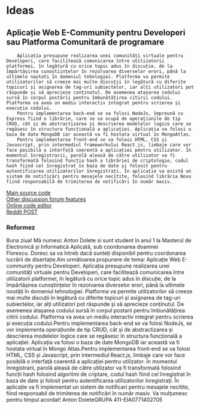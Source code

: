 # Ideas

## Aplicație Web E-Community pentru Developeri sau Platforma Comunitară de programare 

        Aplicația presupune realizarea unei comunități virtuale pentru Developeri, care facilitează comunicarea între utilizatorii platformei, în legătură cu orice topic adus în discuție, de la împărtășirea cunoștiințelor în rezolvarea diverselor erori, până la ultimele nautati în domeniul tehologiei. Platforma va permite utilizatorilor să creeze mai multe discuții în legătură cu diferite topicuri și asignarea de tag-uri subiectelor, iar alți utilizatori pot răspunde și să aprecieze conținutul. De asemenea atașarea codului sursă în corpul postării pentru îmbunătățirea citirii codului. Platforma va avea un mediu interactiv integrat pentru scrierea și execuția codului. 
        Pentru implementarea back-end se va folosi NodeJs, împreună cu Express fiind o librărie, care se va ocupă de operațiunile de tip CRUD, cât și de abstractizarea și descrierea modelelor logice care se regăsesc în structura funcțională a aplicației. Aplicația va folosi o baza de date MongoDB iar această va fi hostata virtual în MongoAtlas. 
        Pentru implementarea front-end se va folosi HTML, CSS și Javascript, prin intermediul frameworkului React.js, limbaje care vor face posibilă o interfață coerentă a aplicației pentru utilizator. În momentul înregistrarii, parolă aleasă de către utilizator va fi transformată folosind funcția hash a librăriei de criptologie, codul hash fiind cel înregistrat în baza de date și folosit pentru autentificarea utilizatorilor înregistrați. În aplicație va există un sistem de notificări pentru mesajele necitite, folosind librăria Novu fiind responsabilă de trimiterea de notificări în număr masiv. 



[Main source code](https://dev.to/novu/building-a-forum-with-react-nodejs-6pe)  
[Other discussion forum features](https://github.com/devk232/Discussion-Forum)  
[Online code editor](https://www.interviewbit.com/blog/web-development-projects/)      
[Reddit POST](https://www.quora.com/What-is-the-best-way-to-learn-how-to-build-a-website-from-scratch-using-Node-js-Express-React-and-MongoDB)


### Reformez

Buna ziua!
Mă numesc Anton Dolete si sunt student în anul 1 la Masterul de Electronică și Informatică Aplicată, sub coordonarea doamnei Florescu. Doresc sa va întreb dacă sunteți disponibil pentru coordonarea lucrării de disertație.Am următoarea propunere de tema: Aplicație Web E-community pentru Developeri.
Aplicația presupune realizarea unei comunități virtuale pentru Developeri, care facilitează comunicarea între utilizatorii platformei, în legătură cu orice topic adus în discuție, de la împărtășirea cunoștințelor în rezolvarea diverselor erori, până la ultimele noutăți în domeniul tehnologiei. Platforma va permite utilizatorilor să creeze mai multe discuții în legătură cu diferite topicuri și asignarea de tag-uri subiectelor, iar alți utilizatori pot răspunde și să aprecieze conținutul. De asemenea atașarea codului sursă în corpul postarii pentru îmbunătățirea citirii codului. Platforma va avea un mediu interactiv integrat pentru scrierea și execuția codului.Pentru implementarea back-end se va folosi NodeJs, se vor implementa operațiunile de tip CRUD, cât și de abstractizarea și descrierea modelelor logice care se regăsesc în structura funcțională a aplicației. Aplicația va folosi o baza de date MongoDB iar această va fi hostata virtual în Mongo Atlas.Pentru implementarea front-end se va folosi HTML, CSS și Javascript, prin intermediul React.js, limbaje care vor face posibilă o interfață coerentă a aplicației pentru utilizator. În momentul înregistrarii, parolă aleasă de către utilizator va fi transformată folosind funcții hash folosind algoritmi de criptare, codul hash fiind cel înregistrat în baza de date și folosit pentru autentificarea utilizatorilor înregistrați. În aplicație va fi implementat un sistem de notificari pentru mesajele necitite, fiind responsabil de trimiterea de notificări în număr masiv.
Va mulțumesc pentru timpul acordat!
Anton DoleteGRUPA 411-EIA0771402705




